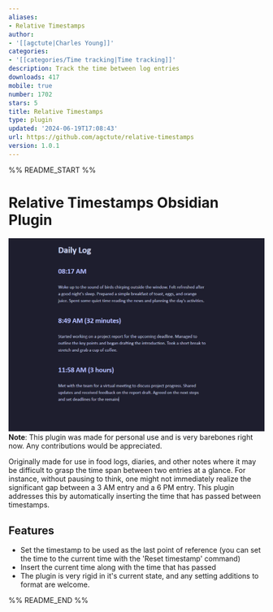 ```yaml
---
aliases:
- Relative Timestamps
author:
- '[[agctute|Charles Young]]'
categories:
- '[[categories/Time tracking|Time tracking]]'
description: Track the time between log entries
downloads: 417
mobile: true
number: 1702
stars: 5
title: Relative Timestamps
type: plugin
updated: '2024-06-19T17:08:43'
url: https://github.com/agctute/relative-timestamps
version: 1.0.1
---
```


%% README_START %%

# Relative Timestamps Obsidian Plugin
![Relative Timestamps](https://raw.githubusercontent.com/agctute/relative-timestamps/HEAD/assets/example.png)
**Note**: This plugin was made for personal use and is very barebones right now. Any contributions would be appreciated.

Originally made for use in food logs, diaries, and other notes where it may be difficult to grasp the time span between two entries at a glance. For instance, without pausing to think, one might not immediately realize the significant gap between a 3 AM entry and a 6 PM entry. This plugin addresses this by automatically inserting the time that has passed between timestamps. 

## Features

- Set the timestamp to be used as the last point of reference (you can set the time to the current time with the 'Reset timestamp' command)
- Insert the current time along with the time that has passed
- The plugin is very rigid in it's current state, and any setting additions to format are welcome. 



%% README_END %%